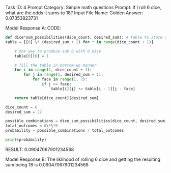 Task ID: 4
Prompt Category: Simple math questions
Prompt: If I roll 6 dice, what are the odds it sums to 18?
Input File Name:
Golden Answer:
0.07353823731

Model Response A:
CODE:

```python
def dice*sum_possibilities(dice_count, desired_sum): # table to store solutions to subproblems # table[i][j] will represent number of ways i dice can produce sum j
table = [[0] \* (desired_sum + 1) for * in range(dice_count + 1)]

    # one way to produce sum 0 with 0 dice
    table[0][0] = 1

    # fill the table in bottom-up manner
    for i in range(1, dice_count + 1):
        for j in range(1, desired_sum + 1):
            for face in range(1, 7):
                if j >= face:
                    table[i][j] += table[i - 1][j - face]

    return table[dice_count][desired_sum]

dice_count = 6
desired_sum = 22

possible_combinations = dice_sum_possibilities(dice_count, desired_sum)
total_outcomes = 6\*\*6
probability = possible_combinations / total_outcomes

print(probability)
```

RESULT: 0.09047067901234568

Model Response B:
The liklihood of rolling 6 dice and getting the resulting sum being 18 is 0.09047067901234568
